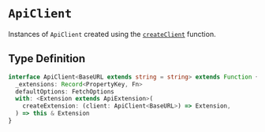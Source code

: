 # `ApiClient`

Instances of `ApiClient` created using the [`createClient`](/reference/create-client) function.

## Type Definition

```ts
interface ApiClient<BaseURL extends string = string> extends Function {
  _extensions: Record<PropertyKey, Fn>
  defaultOptions: FetchOptions
  with: <Extension extends ApiExtension>(
    createExtension: (client: ApiClient<BaseURL>) => Extension,
  ) => this & Extension
}
```
